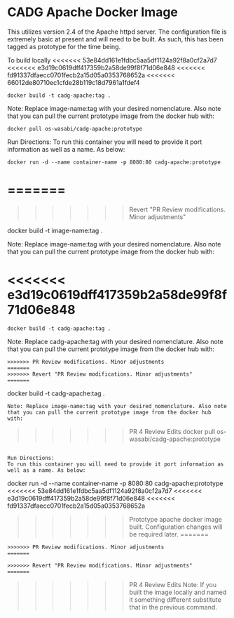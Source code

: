 # CADG Apache Docker Image

This utilizes version 2.4 of the Apache httpd server. The configuration file is extremely basic at present and will need to be built. As such, this has been tagged as prototype for the time being.

To build locally
<<<<<<< 53e84dd161e1fdbc5aa5df1124a92f8a0cf2a7d7
<<<<<<< e3d19c0619dff417359b2a58de99f8f71d06e848
<<<<<<< fd91337dfaecc0701fecb2a15d05a0353768652a
<<<<<<< 66012de80710ec1cfde28b119c18d7961a1fdef4
```
docker build -t cadg-apache:tag .
```
Note: Replace image-name:tag with your desired nomenclature. Also note that you can pull the current prototype image from the docker hub with:
```
docker pull os-wasabi/cadg-apache:prototype
```

Run Directions:
To run this container you will need to provide it port information as well as a name. As below:
```
docker run -d --name container-name -p 8080:80 cadg-apache:prototype
```
=======
=======
>>>>>>> Revert "PR Review modifications. Minor adjustments"

docker build -t image-name:tag .

Note: Replace image-name:tag with your desired nomenclature. Also note that you can pull the current prototype image from the docker hub with:

<<<<<<< e3d19c0619dff417359b2a58de99f8f71d06e848
=======
```
docker build -t cadg-apache:tag .
```
Note: Replace cadg-apache:tag with your desired nomenclature. Also note that you can pull the current prototype image from the docker hub with:
```
>>>>>>> PR Review modifications. Minor adjustments
=======
>>>>>>> Revert "PR Review modifications. Minor adjustments"
=======
```
docker build -t cadg-apache:tag .
```
Note: Replace image-name:tag with your desired nomenclature. Also note that you can pull the current prototype image from the docker hub with:
```
>>>>>>> PR 4 Review Edits
docker pull os-wasabi/cadg-apache:prototype
```

Run Directions:
To run this container you will need to provide it port information as well as a name. As below:
```
docker run -d --name container-name -p 8080:80 cadg-apache:prototype
<<<<<<< 53e84dd161e1fdbc5aa5df1124a92f8a0cf2a7d7
<<<<<<< e3d19c0619dff417359b2a58de99f8f71d06e848
<<<<<<< fd91337dfaecc0701fecb2a15d05a0353768652a

>>>>>>> Prototype apache docker image built. Configuration changes will be required later.
=======
```
>>>>>>> PR Review modifications. Minor adjustments
=======

>>>>>>> Revert "PR Review modifications. Minor adjustments"
=======
```
>>>>>>> PR 4 Review Edits
Note: If you built the image locally and named it something different substitute that in the previous command.
